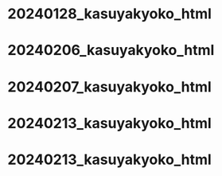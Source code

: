 # 20240128_kasuyakyoko_html
# 20240206_kasuyakyoko_html
# 20240207_kasuyakyoko_html
# 20240213_kasuyakyoko_html
# 20240213_kasuyakyoko_html
